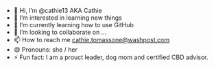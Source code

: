 - 👋 Hi, I’m @cathie13 AKA Cathie
- 👀 I’m interested in learning new things
- 🌱 I’m currently learning how to use GitHub
- 💞️ I’m looking to collaborate on ...
- 📫 How to reach me cathie.tomassone@washpost.com
- 😄 Pronouns: she / her
- ⚡ Fun fact: I am a prouct leader, dog mom and certified CBD advisor.

<!---
cathie13/cathie13 is a ✨ special ✨ repository because its `README.md` (this file) appears on your GitHub profile.
You can click the Preview link to take a look at your changes.
--->
